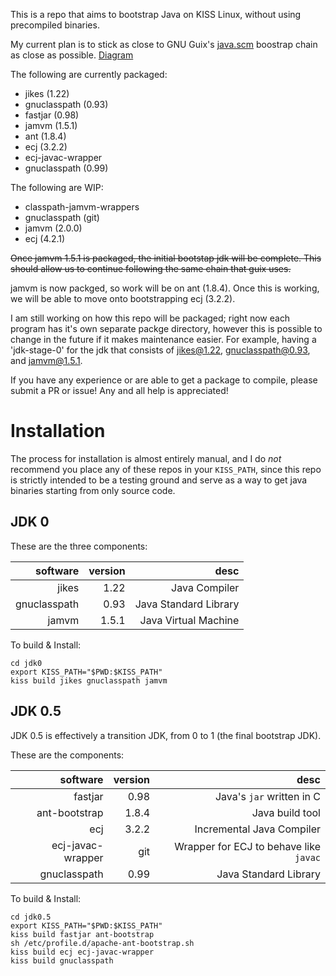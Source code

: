 This is a repo that aims to bootstrap Java on KISS Linux, without using precompiled
binaries.

My current plan is to stick as close to GNU Guix's [java.scm](https://git.savannah.gnu.org/cgit/guix.git/tree/gnu/packages/java.scm)
boostrap chain as close as possible. [Diagram](https://bootstrappable.org/images/jdk-bootstrap.png)

The following are currently packaged:
* jikes (1.22)
* gnuclasspath (0.93)
* fastjar (0.98)
* jamvm (1.5.1)
* ant (1.8.4)
* ecj (3.2.2)
* ecj-javac-wrapper
* gnuclasspath (0.99)

The following are WIP:
* classpath-jamvm-wrappers
* gnuclasspath (git)
* jamvm (2.0.0)
* ecj (4.2.1)

~~Once jamvm 1.5.1 is packaged, the initial bootstap jdk will be complete. This should allow us to continue following the same chain that guix uses.~~

jamvm is now packged, so work will be on ant (1.8.4). Once this is working, we will be able to move onto bootstrapping ecj (3.2.2).

I am still working on how this repo will be packaged; right now each program has
it's own separate packge directory, however this is possible to change in the future
if it makes maintenance easier. For example, having a 'jdk-stage-0' for the jdk
that consists of jikes@1.22, gnuclasspath@0.93, and jamvm@1.5.1.


If you have any experience or are able to get a package to compile, please submit a PR or issue!
Any and all help is appreciated!

# Installation

The process for installation is almost entirely manual, and I do *not* recommend
you place any of these repos in your `KISS_PATH`, since this repo is strictly
intended to be a testing ground and serve as a way to get java binaries starting
from only source code.

## JDK 0

These are the three components:

software     | version | desc
--------:    |--------:|-----:
jikes        | 1.22    | Java Compiler
gnuclasspath | 0.93    | Java Standard Library
jamvm        | 1.5.1   | Java Virtual Machine

To build & Install:
```shell
cd jdk0
export KISS_PATH="$PWD:$KISS_PATH"
kiss build jikes gnuclasspath jamvm
```

## JDK 0.5

JDK 0.5 is effectively a transition JDK, from 0 to 1 (the final bootstrap JDK).

These are the components:

software          | version | desc
--------:         |--------:|-----:
fastjar           | 0.98    | Java's `jar` written in C
ant-bootstrap     | 1.8.4   | Java build tool
ecj               | 3.2.2   | Incremental Java Compiler
ecj-javac-wrapper | git     | Wrapper for ECJ to behave like `javac`
gnuclasspath      | 0.99    | Java Standard Library

To build & Install:
```shell
cd jdk0.5
export KISS_PATH="$PWD:$KISS_PATH"
kiss build fastjar ant-bootstrap
sh /etc/profile.d/apache-ant-bootstrap.sh
kiss build ecj ecj-javac-wrapper
kiss build gnuclasspath
```

